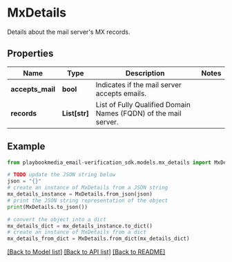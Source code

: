 # MxDetails

Details about the mail server's MX records.

## Properties

Name | Type | Description | Notes
------------ | ------------- | ------------- | -------------
**accepts_mail** | **bool** | Indicates if the mail server accepts emails. | 
**records** | **List[str]** | List of Fully Qualified Domain Names (FQDN) of the mail server. | 

## Example

```python
from playbookmedia_email-verification_sdk.models.mx_details import MxDetails

# TODO update the JSON string below
json = "{}"
# create an instance of MxDetails from a JSON string
mx_details_instance = MxDetails.from_json(json)
# print the JSON string representation of the object
print(MxDetails.to_json())

# convert the object into a dict
mx_details_dict = mx_details_instance.to_dict()
# create an instance of MxDetails from a dict
mx_details_from_dict = MxDetails.from_dict(mx_details_dict)
```
[[Back to Model list]](../README.md#documentation-for-models) [[Back to API list]](../README.md#documentation-for-api-endpoints) [[Back to README]](../README.md)


